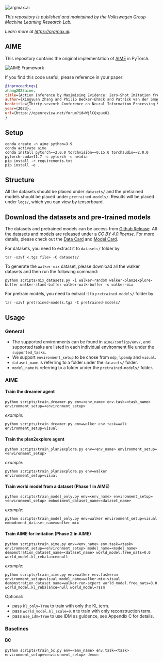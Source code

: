 ![argmax.ai](pic/argmaxlogo.png)

*This repository is published and maintained by the Volkswagen Group Machine Learning Research Lab.*

*Learn more at https://argmax.ai.*

## AIME 

This repository contains the original implementation of [AIME](https://openreview.net/forum?id=WjlCQxpuxU) in PyTorch.

![AIME Framework](pic/aime.jpg)

If you find this code useful, please reference in your paper:
```BibTeX
@inproceedings{
zhang2023aime,
title={Action Inference by Maximising Evidence: Zero-Shot Imitation from Observation with World Models},
author={Xingyuan Zhang and Philip Becker-Ehmck and Patrick van der Smagt and Maximilian Karl},
booktitle={Thirty-seventh Conference on Neural Information Processing Systems},
year={2023},
url={https://openreview.net/forum?id=WjlCQxpuxU}
}
```

## Setup
```
conda create -n aime python=3.9
conda activate aime
conda install pytorch==2.0.0 torchvision==0.15.0 torchaudio==2.0.0 pytorch-cuda=11.7 -c pytorch -c nvidia
pip install -r requirements.txt
pip install -e .
```

## Structure
All the datasets should be placed under `datasets/` and the pretrained models should be placed under `pretrained-models/`. 
Results will be placed under `logs/`, which you can view by tensorboard.

## Download the datasets and pre-trained models
The datasets and pretrained models can be access from [Github Release](https://github.com/argmax-ai/aime/releases/latest). All the datasets and models are released under a [_CC BY 4.0 license_](https://creativecommons.org/licenses/by/4.0/). For more details, please check out the [Data Card](datasets/readme.md) and [Model Card](pretrained-models/readme.md).

For datasets, you need to extract it to `datasets/` folder by
```
tar -xzvf <.tgz file> -C datasets/
```

To generate the `walker-mix` dataset, please download all the walker datasets and then run the following command:

```
python scripts/mix_datasets.py -i walker-random walker-plan2explore-buffer walker-stand-buffer walker-walk-buffer -o walker-mix
```

For pretrain models, you need to extract it to `pretrained-models/` folder by
```
tar -xzvf pretrained-models.tgz -C pretrained-models/
```

## Usage

### General
- The supported environments can be found in `aime/configs/env/`, and supported tasks are listed in each individual environment file under the `supported_tasks`.
- We support `environment_setup` to be chose from `mdp`, `lpomdp` and `visual`.
- `dataset_name` is referring to a folder under the `datasets/` folder. 
- `model_name` is referring to a folder under the `pretrained-models/` folder.

### AIME

#### Train the dreamer agent

```
python scripts/train_dreamer.py env=<env_name> env.task=<task_name> environment_setup=<environment_setup>
```

*example:*

```
python scripts/train_dreamer.py env=walker env.task=walk environment_setup=visual
```

#### Train the plan2explore agent

```
python scripts/train_plan2explore.py env=<env_name> environment_setup=<environment_setup>
```

*example:*

```
python scripts/train_plan2explore.py env=walker environment_setup=visual
```

#### Train world model from a dataset (Phase 1 in AIME)
```
python scripts/train_model_only.py env=<env_name> environment_setup=<environment_setup> embodiment_dataset_name=<dataset_name>
```

*example:*

```
python scripts/train_model_only.py env=walker environment_setup=visual embodiment_dataset_name=walker-mix
```

#### Train AIME for imitation (Phase 2 in AIME)

```
python scripts/train_aime.py env=<env_name> env.task=<task> environment_setup=<environment_setup> model_name=<model_name> demonstration_dataset_name=<dataset_name> world_model.free_nats=0.0 world_model.kl_rebalance=null
```

*example:*

```
python scripts/train_aime.py env=walker env.task=run environment_setup=visual model_name=walker-mix-visual demonstration_dataset_name=walker-run-expert world_model.free_nats=0.0 world_model.kl_rebalance=null world_model=rssm
```

Optional:
- pass `kl_only=True` to train with only the KL term.
- pass `world_model.kl_scale=0.0` to train with only reconstruction term.
- pass `use_idm=True` to use IDM as guidence, see Appendix C for details.

### Baselines

#### BC

```
python scripts/train_bc.py env=<env_name> env.task=<task> environment_setup=<environment_setup> demon